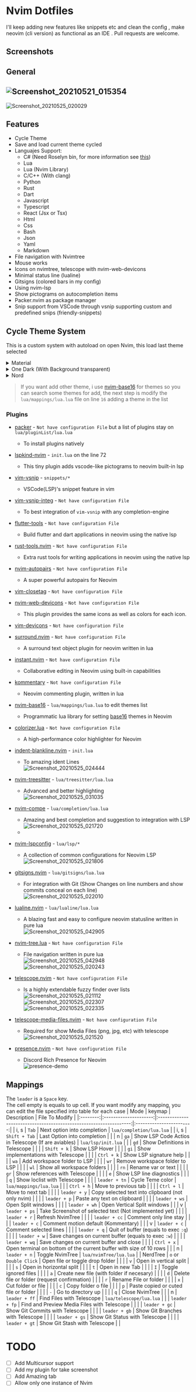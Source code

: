 # Nvim Dotfiles
I'll keep adding new features like snippets etc and clean the config , make neovim (cli version) as functional as an IDE . Pull requests are welcome.

## Screenshots
## General
![Screenshot_20210521_015354](https://user-images.githubusercontent.com/56278796/119463249-9496c500-bd0f-11eb-8ca8-329b1abe2d2b.png)
---
![Screenshot_20210525_020029](https://user-images.githubusercontent.com/56278796/119463269-9a8ca600-bd0f-11eb-9970-e72aeb3f1e12.png)

## **Features**
- Cycle Theme
- Save and load current theme cycled
- Languajes Support:
    - C# (Need Roselyn bin, for more information see [this]())
    - Lua
    - Lua (Nvim Library)
    - C/C++ (With clang)
    - Python
    - Rust
    - Dart
    - Javascript
    - Typescript
    - React (Jsx or Tsx)
    - Html
    - Css
    - Bash
    - Json
    - Yaml
    - Markdown
- File navigation with Nvimtree
- Mouse works
- Icons on nvimtree, telescope with nvim-web-devicons
- Minimal status line (lualine)
- Gitsigns (colored bars in my config)
- Using nvim-lsp
- Show pictograms on autocompletion items
- Packer.nvim as package manager
- Snip support from VSCode through vsnip supporting custom and predefined snips (friendly-snippets)

## **Cycle Theme System**
This is a custom system with autoload on open Nvim, this load last theme selected
    <details><summary>Material</summary><br><img src="https://user-images.githubusercontent.com/56278796/119463355-b132fd00-bd0f-11eb-9ff4-45b2ff30973d.png"></details>
    <details><summary>One Dark (With Background transparent)</summary><br><img src="https://user-images.githubusercontent.com/56278796/119463439-c27c0980-bd0f-11eb-84e0-f7777256cd10.png"></details>
    <details><summary>Nord</summary><br><img src="https://user-images.githubusercontent.com/56278796/119463285-9f515a00-bd0f-11eb-945b-5bef62649b08.png"></details>
> If you want add other theme, i use [nvim-base16](https://github.com/norcalli/nvim-base16.lua) for themes so you can search some themes for add, the next step is modify the `lua/mappings/lua.lua` file on line `16` adding a theme in the list

### Plugins
- [packer](https://github.com/wbthomason/packer.nvim) - `Not have configuration File` but a list of plugins stay on `lua/pluginList/lua.lua`
    - To install plugins natively
- [lspkind-nvim](https://github.com/onsails/lspkind-nvim) - `init.lua` on the line 72
    - This tiny plugin adds vscode-like pictograms to neovim built-in lsp
- [vim-vsnip](https://github.com/hrsh7th/vim-vsnip) - `snippets/*`
    - VSCode(LSP)'s snippet feature in vim
- [vim-vsnip-integ](https://github.com/hrsh7th/vim-vsnip-integ) - `Not have configuration File`
    - To best integration of `vim-vsnip` with any completion-engine
- [flutter-tools](https://github.com/akinsho/flutter-tools.nvim) - `Not have configuration File`
    - Build flutter and dart applications in neovim using the native lsp
- [rust-tools.nvim](https://github.com/simrat39/rust-tools.nvim) - `Not have configuration File`
    - Extra rust tools for writing applications in neovim using the native lsp
- [nvim-autopairs](https://github.com/windwp/nvim-autopairs) - `Not have configuration File`
    - A super powerful autopairs for Neovim
- [vim-closetag](https://github.com/alvan/vim-closetag) - `Not have configuration File`
- [nvim-web-devicons](https://github.com/kyazdani42/nvim-web-devicons) - `Not have configuration File`
    - This plugin provides the same icons as well as colors for each icon.
- [vim-devicons](https://github.com/ryanoasis/vim-devicons) - `Not have configuration File`
- [surround.nvim](https://github.com/blackCauldron7/surround.nvim) - `Not have configuration File`
    - A surround text object plugin for neovim written in lua
- [instant.nvim](https://github.com/jbyuki/instant.nvim) - `Not have configuration File`
    - Collaborative editing in Neovim using built-in capabilities
- [kommentary](https://github.com/b3nj5m1n/kommentary) - `Not have configuration File`
    - Neovim commenting plugin, written in lua
- [nvim-base16](https://github.com/norcalli/nvim-base16.lua) - `lua/mappings/lua.lua` to edit themes list
    - Programmatic lua library for setting [base16](https://github.com/chriskempson/base16) themes in Neovim
- [colorizer.lua](https://github.com/norcalli/nvim-colorizer.lua) - `Not have configuration File`
    - A high-performance color highlighter for Neovim


- [indent-blankline.nvim](https://github.com/lukas-reineke/indent-blankline.nvim) - `init.lua`
    - To amazing ident Lines <br>
    ![Screenshot_20210525_024444](https://user-images.githubusercontent.com/56278796/119464527-ce1c0000-bd10-11eb-87e3-e55887893fc4.png)

- [nvim-treesitter](https://github.com/nvim-treesitter/nvim-treesitter) - `lua/treesitter/lua.lua`
    - Advanced and better highlighting <br>![Screenshot_20210525_031035](https://user-images.githubusercontent.com/56278796/119464694-fe639e80-bd10-11eb-8aae-431185699184.png)
- [nvim-compe](https://github.com/hrsh7th/nvim-compe) - `lua/completion/lua.lua`
    - Amazing and best completion and suggestion to integration with LSP <br>![Screenshot_20210525_021720](https://user-images.githubusercontent.com/56278796/119464759-11766e80-bd11-11eb-9603-926c3b1cef80.png)
    - 
- [nvim-lspconfig](https://github.com/neovim/nvim-lspconfig) - `lua/lsp/*`
    - A collection of common configurations for Neovim LSP <br>![Screenshot_20210525_021806](https://user-images.githubusercontent.com/56278796/119465024-4c78a200-bd11-11eb-9c61-ea384ce7b7c8.png)

- [gitsigns.nvim](https://github.com/lewis6991/gitsigns.nvim) - `lua/gitsigns/lua.lua`
    - For integration with Git (Show Changes on line numbers and show commits conceal on each line) <br>![Screenshot_20210525_022010](https://user-images.githubusercontent.com/56278796/119465053-53071980-bd11-11eb-840b-9c824c2d3d3c.png)

- [lualine.nvim](https://github.com/hoob3rt/lualine.nvim) - `lua/lualine/lua.lua`
    - A blazing fast and easy to configure neovim statusline written in pure lua <br>![Screenshot_20210525_042905](https://user-images.githubusercontent.com/56278796/119465733-f1937a80-bd11-11eb-855f-449f2dbf9b94.png)

- [nvim-tree.lua](https://github.com/kyazdani42/nvim-tree.lua) - `Not have configuration File`
    - File navigation written in pure lua <br>![Screenshot_20210525_042948](https://user-images.githubusercontent.com/56278796/119465674-e2acc800-bd11-11eb-836d-15476950d97f.png) <br>![Screenshot_20210525_020243](https://user-images.githubusercontent.com/56278796/119463394-ba23ce80-bd0f-11eb-8004-347b0486f10d.png)
- [telescope.nvim](https://github.com/nvim-telescope/telescope.nvim) - `Not have configuration File`
    - Is a highly extendable fuzzy finder over lists <br>![Screenshot_20210525_021112](https://user-images.githubusercontent.com/56278796/119465116-64502600-bd11-11eb-82b1-b1aeb01cee9e.png) <br>![Screenshot_20210525_022307](https://user-images.githubusercontent.com/56278796/119465817-0708a480-bd12-11eb-846e-789c7846c845.png) <br>![Screenshot_20210525_022335](https://user-images.githubusercontent.com/56278796/119465834-0c65ef00-bd12-11eb-9029-6ac99f2f7bf4.png)

- [telescope-media-files.nvim](https://github.com/nvim-telescope/telescope-media-files.nvim) - `Not have configuration File`
    - Required for show Media Files (png, jpg, etc) with telescope <br>![Screenshot_20210525_021520](https://user-images.githubusercontent.com/56278796/119465126-67e3ad00-bd11-11eb-9522-5cf961b8413f.png)

- [presence.nvim](https://github.com/andweeb/presence.nvim) - `Not have configuration File`
    - Discord Rich Presence for Neovim <br>![presence-demo](https://user-images.githubusercontent.com/56278796/119466309-7e3e3880-bd12-11eb-8253-b2033783b84d.gif)

## Mappings
The `leader` is a `Space` key.<br>
The cell empty is equals to up cell. If you want modify any mapping, you can edit the file specified into table for each case
|   Mode   |         keymap        |                             Description                            |      File To Modify      |
|:--------:|:---------------------:|:------------------------------------------------------------------:|:------------------------:|
|   i, s   |         `Tab`         |                     Next option into completion                    | `lua/completion/lua.lua` |
|   i, s   |     `Shift + Tab`     |                     Last Option into completion                    |                          |
|     n    |          `ga`         |         Show LSP Code Actios in Telescope (If are aviables)        |    `lua/lsp/init.lua`    |
|          |          `gd`         |                    Show Definitions in Telescope                   |                          |
|          |      `Shift + k`      |                           Show LSP Hover                           |                          |
|          |          `gi`         |                 Show implementations with Telescope                |                          |
|          |       `Ctrl + k`      |                       Show LSP signature help                      |                          |
|          |          `wa`         |                     Add workspace folder to LSP                    |                          |
|          |          `wr`         |                   Remove workspace folder to LSP                   |                          |
|          |          `wl`         |                     Show all workspace folders                     |                          |
|          |          `rn`         |                         Rename var or text                         |                          |
|          |          `gr`         |                   Show references with Telescope                   |                          |
|          |          `e`          |                      Show LSP line diagnostics                     |                          |
|          |          `q`          |                     Show loclist with Telescope                    |                          |
|          |     `leader + tn`     |                          Cycle Teme color                          |  `lua/mappings/lua.lua`  |
|          |       `Ctrl + h`      |                        Move to previous tab                        |                          |
|          |       `Ctrl + l`      |                          Move to next tab                          |                          |
|          |      `leader + y`     |          Copy selected text into clipboard (not only nvim)         |                          |
|          |      `leader + p`     |                     Paste any text on clipboard                    |                          |
|          |     `leader + ws`     |                         Open Split windows                         |                          |
|          |     `leader + wh`     |                     Open Vertical Split windows                    |                          |
|     v    |     `leader + ps`     |       Take Screenshot of selected text (Not implemented yet)       |                          |
|          |      `leader + r`     |                          Refresh NvimTree                          |                          |
|          |     `leader + cc`     |                       Comment only line stay                       |                          |
|          |      `leader + c`     |                 Comment motion default (Kommentary)                |                          |
|     v    |      `leader + c`     |                       Comment selected lines                       |                          |
|          |      `leader + q`     |                Quit of buffer (equals to exec `:q`)                |                          |
|          |      `leader + w`     |        Save changes on current buffer (equals to exec `:w`)        |                          |
|          |     `leader + wq`     |              Save changes on current buffer and close              |                          |
|          |       `Ctrl + x`      | Open terminal on bottom of the current buffer with size of 10 rows |                          |
|     n    |      `leader + n`     |                           Toggle NvimTree                          |  `lua/nvimTree/lua.lua`  |
| NerdTree | `o` or `Double Click` |                   Open file or toggle drop folder                  |                          |
|          |          `v`          |                       Open in vertical split                       |                          |
|          |          `s`          |                      Open in horizontal split                      |                          |
|          |          `t`          |                           Open in new Tab                          |                          |
|          |          `I`          |                        Toggle ignored files                        |                          |
|          |          `a`          |              Create new file (with folder if necesary)             |                          |
|          |          `d`          |            Delete file or folder (request confirmation)            |                          |
|          |          `r`          |                        Rename File or folder                       |                          |
|          |          `x`          |                         Cut folder or file                         |                          |
|          |          `c`          |                         Copy folder o file                         |                          |
|          |          `p`          |                Paste copied or cuted file or folder                |                          |
|          |          `-`          |                         Go to directory up                         |                          |
|          |          `q`          |                           Close NvimTree                           |                          |
|     n    |     `leader + ff`     |                      Find Files with Telescope                     |  `lua/telescope/lua.lua` |
|          |     `leader + fp`     |             Find and Preview Media Files with Telescope            |                          |
|          |     `leader + gc`     |                   Show Git Commits with Telescope                  |                          |
|          |     `leader + gb`     |                  Show Git Branches with Telescope                  |                          |
|          |     `leader + gs`     |                   Show Git Status with Telescope                   |                          |
|          |     `leader + gt`     |                    Show Git Stash with Telescope                   |                          |

# TODO
- [ ] Add Multicursor support
- [ ] Add my plugin for take screenshot
- [ ] Add Amazing tab
- [ ] Allow only one instance of Nvim
